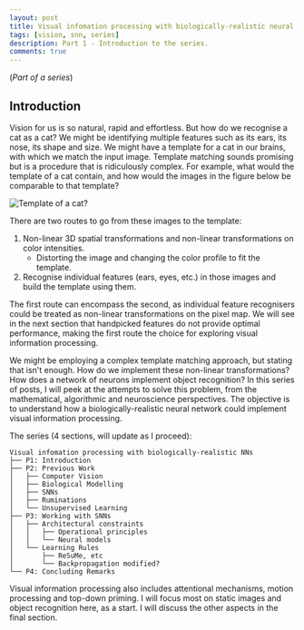 ```yaml
---
layout: post
title: Visual infomation processing with biologically-realistic neural networks - 1
tags: [vision, snn, series]
description: Part 1 - Introduction to the series.
comments: true
---
```


(_Part of a series_)

## Introduction

Vision for us is so natural, rapid and effortless. But how do we recognise a cat as a cat? We might be identifying multiple features such as its ears, its nose, its shape and size. We might have a template for a cat in our brains, with which we match the input image. Template matching sounds promising but is a procedure that is ridiculously complex. For example, what would the template of a cat contain, and how would the images in the figure below be comparable to that template? 

![Template of a cat?]({{site:url}}/assets/cats_all.png 'Template of a cat?')

There are two routes to go from these images to the template:

1. Non-linear 3D spatial transformations and non-linear transformations on color intensities.
    - Distorting the image and changing the color profile to fit the template.
2. Recognise individual features (ears, eyes, etc.) in those images and build the template using them.

The first route can encompass the second, as individual feature recognisers could be treated as non-linear transformations on the pixel map. We will see in the next section that handpicked features do not provide optimal performance, making the first route the choice for exploring visual information processing. 

We might be employing a complex template matching approach, but stating that isn't enough. How do we implement these non-linear transformations? How does a network of neurons implement object recognition? In this series of posts, I will peek at the attempts to solve this problem, from the mathematical, algorithmic and neuroscience perspectives. The objective is to understand how a biologically-realistic neural network could implement visual information processing.

The series (4 sections, will update as I proceed):

```
Visual infomation processing with biologically-realistic NNs
├── P1: Introduction
├── P2: Previous Work
│   ├── Computer Vision
│   ├── Biological Modelling
│   ├── SNNs
│   ├── Ruminations
│   └── Unsupervised Learning
├── P3: Working with SNNs
│   ├── Architectural constraints
│   │   ├── Operational principles
│   │   └── Neural models
│   └── Learning Rules
│       ├── ReSuMe, etc
│       └── Backpropagation modified?
└── P4: Concluding Remarks
```

Visual information processing also includes attentional mechanisms, motion processing and top-down priming. I will focus most on static images and object recognition here, as a start. I will discuss the other aspects in the final section.